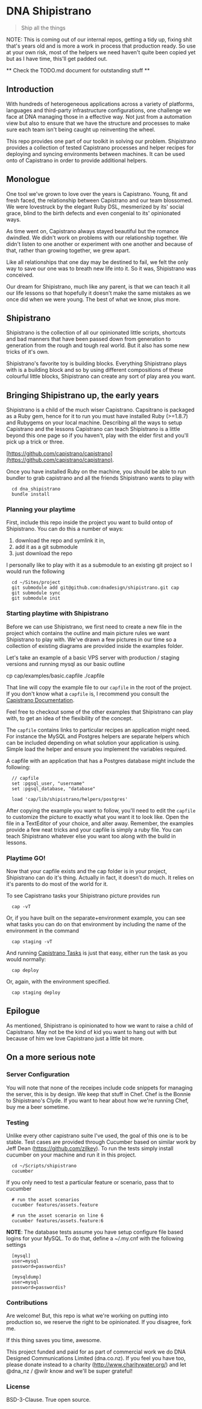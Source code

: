 # DNA Shipistrano

> Ship all the things


NOTE: This is coming out of our internal repos, getting a tidy up, fixing 
shit that's years old and is more a work in process that production ready. So
use at your own risk, most of the helpers we need haven't quite been copied yet
but as I have time, this'll get padded out.

** Check the TODO.md document for outstanding stuff **

## Introduction

With hundreds of heterogeneous applications across a variety of platforms, 
languages and third-party infrastructure configurations, one challenge we face 
at DNA managing those in a effective way. Not just from a automation view but
also to ensure that we have the structure and processes to make sure each team
isn't being caught up reinventing the wheel.

This repo provides one part of our toolkit in solving our problem. Shipistrano 
provides a collection of tested Capistrano processes and helper recipes for 
deploying and syncing environments between machines. It can be used onto of 
Capistrano in order to provide additional helpers.

## Monologue

One tool we've grown to love over the years is Capistrano. Young, fit and fresh 
faced, the relationship between Capistrano and our team blossomed. We were 
lovestruck by the elegant Ruby DSL, mesmerized by its' social grace, blind to 
the birth defects and even congenial to its' opinionated ways.

As time went on, Capistrano always stayed beautiful but the romance dwindled. 
We didn't work on problems with our relationship together. We didn't listen to 
one another or experiment with one another and because of that, rather than 
growing together, we grew apart.

Like all relationships that one day may be destined to fail, we felt the only 
way to save our one was to breath new life into it. So it was, Shipistrano was 
conceived.

Our dream for Shipistrano, much like any parent, is that we can teach it all our 
life lessons so that hopefully it doesn't make the same mistakes as we once did 
when we were young. The best of what we know, plus more.

## Shipistrano

Shipistrano is the collection of all our opinionated little scripts, shortcuts 
and bad manners that have been passed down from generation to generation from 
the rough and tough real world. But it also has some new tricks of it's own. 

Shipistrano's favorite toy is building blocks. Everything Shipistrano plays with 
is a building block and so by using different compositions of these colourful 
little blocks, Shipistrano can create any sort of play area you want.

## Bringing Shipistrano up, the early years

Shipistrano is a child of the much wiser Capistrano. Capsitrano is packaged as
a Ruby gem, hence for it to run you must have installed Ruby (>=1.8.7) and 
Rubygems on your local machine. Describing all the ways to setup Capistrano and 
the lessons Capistrano can teach Shipistrano is a little beyond this one page so 
if you haven't, play with the elder first and you'll pick up a trick or three. 

[https://github.com/capistrano/capistrano](https://github.com/capistrano/capistrano). 

Once you have installed Ruby on the machine, you should be able to run bundler
to grab capistrano and all the friends Shipistrano wants to play with

```
  cd dna_shipistrano
  bundle install
```

### Planning your playtime

First, include this repo inside the project you want to build ontop of 
Shipistrano. You can do this a number of ways:

  1) download the repo and symlink it in,
  2) add it as a git submodule
  3) just download the repo

I personally like to play with it as a submodule to an existing git project so
I would run the following

```
  cd ~/Sites/project
  git submodule add git@github.com:dnadesign/shipistrano.git cap
  git submodule sync
  git submodule init
```
  
### Starting playtime with Shipistrano

Before we can use Shipistrano, we first need to create a new file in the project 
which contains the outline and main picture rules we want Shipistrano to play 
with. We've drawn a few pictures in our time so a collection of existing 
diagrams are provided inside the examples folder.

Let's take an example of a basic VPS server with production / staging versions
and running mysql as our basic outline

  cp cap/examples/basic.capfile ./capfile

That line will copy the example file to our `capfile` in the root of the 
project. If you don't know what a `capfile` is, I recommend you consult the
[Capistrano Documentation](https://github.com/capistrano/capistrano). 
  
Feel free to checkout some of the other examples that Shipistrano can play with,
to get an idea of the flexibility of the concept.

The `capfile` contains links to particular recipes an application might need. 
For instance the MySQL and Postgres helpers are separate helpers which can be
included depending on what solution your application is using. Simple load the
helper and ensure you implement the variables required.

A capfile with an application that has a Postgres database might include the
following:

```
  // capfile
  set :pgsql_user, "username"
  set :pgsql_database, "database"

  load 'cap/lib/shipistrano/helpers/postgres'
```

After copying the example you want to follow, you'll need to edit the `capfile`
to customize the picture to exactly what you want it to look like. Open the file
in a TextEditor of your choice, and alter away. Remember, the examples provide
a few neat tricks and your capfile is simply a ruby file. You can teach 
Shipistrano whatever else you want too along with the build in lessons.

### Playtime GO!

Now that your capfile exists and the cap folder is in your project, Shipistrano
can do it's thing. Actually in fact, it doesn't do much. It relies on it's 
parents to do most of the world for it. 

To see Capistrano tasks your Shipistrano picture provides run

```
  cap -vT
```

Or, if you have built on the separate+environment example, you can see what
tasks you can do on that environment by including the name of the environment in
the command

```
  cap staging -vT
```

And running [Capistrano Tasks](https://github.com/capistrano/capistrano/wiki/Capistrano-Tasks)
is just that easy, either run the task as you would normally:

```
  cap deploy
```

Or, again, with the environment specified.

```
  cap staging deploy
```

## Epilogue

As mentioned, Shipistrano is opinionated to how we want to raise a child of 
Capistrano. May not be the kind of kid you want to hang out with but because of
him we love Capistrano just a little bit more.

## On a more serious note

### Server Configuration

You will note that none of the receipes include code snippets for managing the
server, this is by design. We keep that stuff in Chef. Chef is the Bonnie to
Shipistrano's Clyde. If you want to hear about how we're running Chef, buy me
a beer sometime.

### Testing

Unlike every other capistrano suite I've used, the goal of this one is to be 
stable. Test cases are provided through Cucumber based on similar work by
Jeff Dean (https://github.com/zilkey). To run the tests simply install cucumber
on your machine and run it in this project.

```
  cd ~/Scripts/shipistrano
  cucumber
```

If you only need to test a particular feature or scenario, pass that to cucumber

```
  # run the asset scenarios
  cucumber features/assets.feature

  # run the asset scenario on line 6
  cucumber features/assets.feature:6
```

**NOTE**: The database tests assume you have setup configure file based logins
for your MySQL. To do that, define a ~/.my.cnf with the following settings

```
  [mysql]
  user=mysql
  password=passwordis?

  [mysqldump]
  user=mysql
  password=passwordis?
```

### Contributions

Are welcome! But, this repo is what we're working on putting into production so,
we reserve the right to be opinionated. If you disagree, fork me.

If this thing saves you time, awesome.

This project funded and paid for as part of commercial work we do DNA Designed 
Communications Limited (dna.co.nz). If you feel you have too, please donate 
instead to a charity (http://www.charitywater.org/) and let @dna_nz / @wilr
know and we'll be super grateful!

### License

BSD-3-Clause. True open source.  
